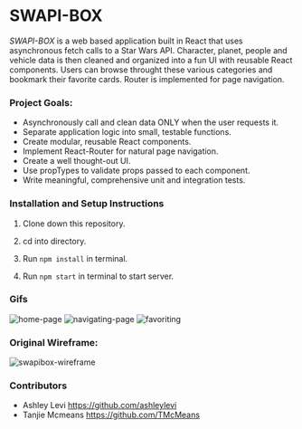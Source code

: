 # **SWAPI-BOX**



*SWAPI-BOX* is a web based application built in React that uses asynchronous fetch calls to a Star Wars API. Character, planet, people and vehicle data is then cleaned and organized into a fun UI with reusable React components. Users can browse throught these various categories and bookmark their favorite cards. Router is implemented for page navigation.

### Project Goals: 
* Asynchronously call and clean data ONLY when the user requests it.
* Separate application logic into small, testable functions.
* Create modular, reusable React components.
* Implement React-Router for natural page navigation.
* Create a well thought-out UI.
* Use propTypes to validate props passed to each component.
* Write meaningful, comprehensive unit and integration tests.

### Installation and Setup Instructions

1. Clone down this repository.

2. cd into directory.

3. Run `npm install` in terminal.

4. Run `npm start` in terminal to start server.

### Gifs

![home-page](assets/swapi1.gif)
![navigating-page](assets/showingcards.gif)
![favoriting](assets/savingfavorites.gif)


### Original Wireframe:

![swapibox-wireframe](assets/swapibox-wireframe.png)


### Contributors 

* Ashley Levi https://github.com/ashleylevi
* Tanjie Mcmeans https://github.com/TMcMeans



